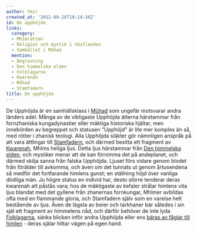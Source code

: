 ```yaml
---
author: Ymir
created_at: '2012-09-28T10:14:36Z'
id: De upphöjda
links:
  category:
  - Mhîmrätten
  - Religion och mystik i Västlanden
  - Samhället i Mûhad
  mention:
  - Begravning
  - Den himmelska elden
  - Folklagarna
  - Kwarenah
  - Mûhad
  - Stamfadern
title: De upphöjda
---
```


De Upphöjda är en samhällsklass i [Mûhad] som ungefär motsvarar andra länders adel. Många av de
viktigaste Upphöjda ätterna härstammar från fornzhaniska kungadynastier eller mäktiga historiska
hjältar, men innebörden av begreppet och statusen "Upphöjd" är lite mer komplex än så, med rötter i
zhanisk teologi. Alla Upphöjda släkter gör nämnligen anspråk på att vara ättlingar till
[Stamfadern], och därmed besitta ett fragment av [Kwarenah], Mhîms heliga ljus. Detta ljus
härstammar från [Den himmelska elden], och mystiker menar att de kan förnimma det på andeplanet, och
därmed skilja sanna från falska Upphöjda. Ljuset förs vidare genom blodet från förälder till
avkomma, och även om det tunnats ut genom årtusendena så medför det fortfarande himlens gunst; en
ställning höjd över vanliga dödliga män. Ju högre status en individ har, desto större tenderar deras
kwarenah att påstås vara; hos de mäktigaste av kefaler strålar himlens vita ljus blandat med det
gyllene från zhanernas fornkungar, Mhîmer avbildas ofta med en flammande gloria, och Stamfadern
själv som en varelse helt bestående av ljus. Även de lägsta av beier och tarkhaner bär således i sin
själ ett fragment av himmelens nåd, och därför behöver de inte lyda [Folklagarna], sänka blicken
inför andra Upphöjda eller ens [bäras av fåglar till himlen] - deras själar hittar vägen på egen
hand.

  [Mûhad]: Mûhad
  [Stamfadern]: Stamfadern
  [Kwarenah]: Kwarenah
  [Den himmelska elden]: Den_himmelska_elden
  [Folklagarna]: Folklagarna
  [bäras av fåglar till himlen]: Begravning